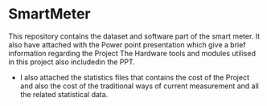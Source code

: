 # SmartMeter

This repository contains the dataset and software part of the smart meter.
It also have attached with the Power point presentation which give a brief information regarding the Project 
The Hardware tools and modules utilised in this project also includedin the PPT.

+ I also attached the statistics files that contains the cost of the Project and also the cost of the traditional ways of current measurement and all the related 
  statistical data.
